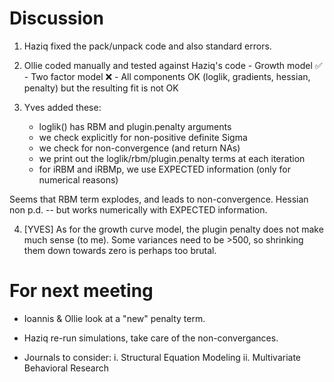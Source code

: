 # Discussion

1. Haziq fixed the pack/unpack code and also standard errors.

2. Ollie coded manually and tested against Haziq's code
		- Growth model ✅
  		- Two factor model ❌ 
  		- All components OK (loglik, gradients, hessian, penalty) but   the resulting fit is not OK 
  	
3. Yves added these:
  	- loglik() has RBM and plugin.penalty arguments
	- we check explicitly for non-positive definite Sigma
	- we check for non-convergence (and return NAs)
	- we print out the loglik/rbm/plugin.penalty terms at each iteration
	- for iRBM and iRBMp, we use EXPECTED information (only for numerical reasons)

Seems that RBM term explodes, and leads to non-convergence. Hessian non p.d. -- but works numerically with EXPECTED information.

4. [YVES] As for the growth curve model, the plugin penalty does not make much sense (to me). Some variances need to be >500, so shrinking them down towards zero is perhaps too brutal.

# For next meeting

- Ioannis & Ollie look at a "new" penalty term.

- Haziq re-run simulations, take care of the non-convergances.

- Journals to consider:
  i. Structural Equation Modeling
  ii. Multivariate Behavioral Research
